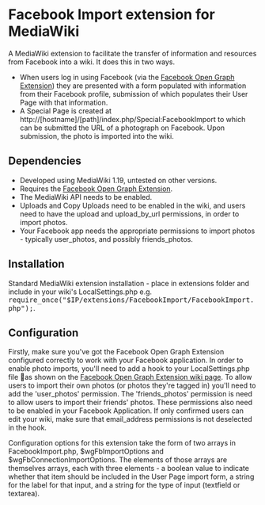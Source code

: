 <!---
  Copyright 2012 Open Planets Foundation

  Licensed under the Apache License, Version 2.0 (the "License");
  you may not use this file except in compliance with the License.
  You may obtain a copy of the License at

     http://www.apache.org/licenses/LICENSE-2.0

  Unless required by applicable law or agreed to in writing, software
  distributed under the License is distributed on an "AS IS" BASIS,
  WITHOUT WARRANTIES OR CONDITIONS OF ANY KIND, either express or implied.
  See the License for the specific language governing permissions and
  limitations under the License.
-->

# Facebook Import extension for MediaWiki

A MediaWiki extension to facilitate the transfer of information and resources from Facebook into a wiki. It does this in two ways.
- When users log in using Facebook (via the [Facebook Open Graph Extension](http://www.mediawiki.org/wiki/Extension:Facebook)) they are presented with a form populated with information from their Facebook profile, submission of which populates their User Page with that information.
- A Special Page is created at http://[hostname]/[path]/index.php/Special:FacebookImport to which can be submitted the URL of a photograph on Facebook. Upon submission, the photo is imported into the wiki.

## Dependencies
- Developed using MediaWiki 1.19, untested on other versions.
- Requires the [Facebook Open Graph Extension](http://www.mediawiki.org/wiki/Extension:Facebook).
- The MediaWiki API needs to be enabled.
- Uploads and Copy Uploads need to be enabled in the wiki, and users need to have the upload and upload_by_url permissions, in order to import photos.
- Your Facebook app needs the appropriate permissions to import photos - typically user_photos, and possibly friends_photos.

## Installation
Standard MediaWiki extension installation - place in extensions folder and include in your wiki's LocalSettings.php e.g. <tt>require_once("$IP/extensions/FacebookImport/FacebookImport.php");</tt>.

## Configuration
Firstly, make sure you've got the Facebook Open Graph Extension configured correctly to work with your Facebook application. In order to enable photo imports, you'll need to add a hook to your LocalSettings.php file as shown on the [Facebook Open Graph Extension wiki page](http://www.mediawiki.org/wiki/Extension:Facebook#Facebook_permissions). To allow users to import their own photos (or photos they're tagged in) you'll need to add the 'user_photos' permission. The 'friends_photos' permission is need to allow users to import their friends' photos. These permissions also need to be enabled in your Facebook Application. If only confirmed users can edit your wiki, make sure that email_address permissions is not deselected in the hook.

Configuration options for this extension take the form of two arrays in FacebookImport.php, $wgFbImportOptions and $wgFbConnectionImportOptions. The elements of those arrays are themselves arrays, each with three elements - a boolean value to indicate whether that item should be included in the User Page import form, a string for the label for that input, and a string for the type of input (textfield or textarea).